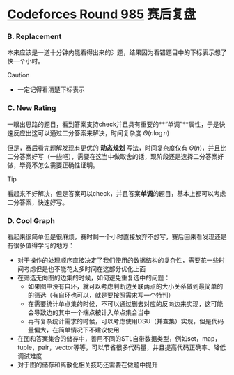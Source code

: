 # [Codeforces Round 985](https://codeforces.com/contest/2029) 赛后复盘

### B. Replacement

本来应该是一道十分钟内能看得出来的氵题，结果因为看错题目中的下标表示想了快一个小时。

> [!caution]
>
> - 一定记得看清楚下标表示

### C. New Rating

一眼出思路的题目，看到答案支持check并且具有重要的**“单调”**属性，于是快速反应出这可以通过二分答案来解决，时间复杂度 $\Theta(n \log n)$

但是，赛后看完题解发现有更优的 **动态规划** 写法，时间复杂度仅有 $\Theta(n)$，并且比二分答案好写（一些吧），需要在这当中做取舍的话，现阶段还是选择二分答案好做，毕竟不怎么需要正确性证明。

> [!tip]
>
> 看起来不好解决，但是答案可以check，并且答案**单调**的题目，基本上都可以考虑二分答案，快速好写。

### D. Cool Graph

看起来很简单但是很麻烦，赛时剩一个小时直接放弃不想写，赛后回来看发现还是有很多值得学习的地方：

- 对于操作的处理顺序直接决定了我们使用的数据结构的复杂性，需要花一些时间考虑但是也不能花太多时间在这部分优化上面
- 在筛选无向图的边集的时候，如何避免重复选中的问题：
  - 如果图中没有自环，就可以考虑判断边关联两点的大小关系做到最简单的的筛选（有自环也可以，就是要按照需求写一个特判）
  - 在需要统计单点集的时候，不可以通过删去对应的反向边来实现，这可能会导致边的其中一个端点被计入单点集合当中
  - 再有复杂统计需求的时候，可以考虑使用DSU（并查集）实现，但是代码量偏大，在简单情况下不建议使用
- 在图和答案集合的储存中，善用不同的STL自带数据类型，例如set，map，tuple，pair，vector等等，可以节省很多代码量，并且提高代码正确率、降低调试难度
- 对于图的储存和离散化相关技巧还需要在做题中提升